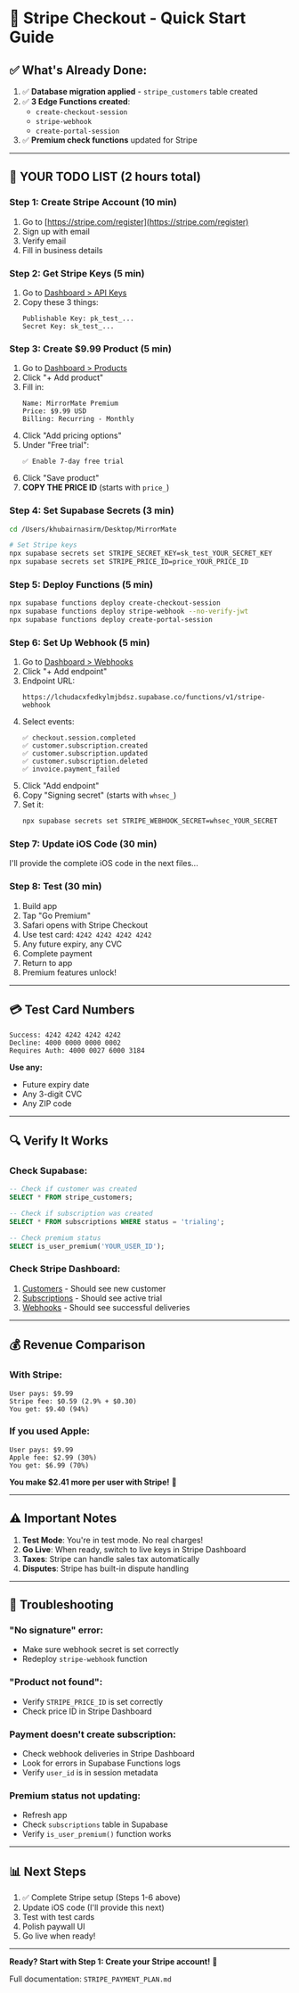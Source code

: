 # 🚀 Stripe Checkout - Quick Start Guide

## ✅ What's Already Done:

1. ✅ **Database migration applied** - `stripe_customers` table created
2. ✅ **3 Edge Functions created**:
   - `create-checkout-session`
   - `stripe-webhook`
   - `create-portal-session`
3. ✅ **Premium check functions** updated for Stripe

---

## 📝 YOUR TODO LIST (2 hours total)

### Step 1: Create Stripe Account (10 min)

1. Go to [https://stripe.com/register](https://stripe.com/register)
2. Sign up with email
3. Verify email
4. Fill in business details

### Step 2: Get Stripe Keys (5 min)

1. Go to [Dashboard > API Keys](https://dashboard.stripe.com/apikeys)
2. Copy these 3 things:
   ```
   Publishable Key: pk_test_...
   Secret Key: sk_test_...
   ```

### Step 3: Create $9.99 Product (5 min)

1. Go to [Dashboard > Products](https://dashboard.stripe.com/products)
2. Click "+ Add product"
3. Fill in:
   ```
   Name: MirrorMate Premium
   Price: $9.99 USD
   Billing: Recurring - Monthly
   ```
4. Click "Add pricing options"
5. Under "Free trial":
   ```
   ✅ Enable 7-day free trial
   ```
6. Click "Save product"
7. **COPY THE PRICE ID** (starts with `price_`)

### Step 4: Set Supabase Secrets (3 min)

```bash
cd /Users/khubairnasirm/Desktop/MirrorMate

# Set Stripe keys
npx supabase secrets set STRIPE_SECRET_KEY=sk_test_YOUR_SECRET_KEY
npx supabase secrets set STRIPE_PRICE_ID=price_YOUR_PRICE_ID
```

### Step 5: Deploy Functions (5 min)

```bash
npx supabase functions deploy create-checkout-session
npx supabase functions deploy stripe-webhook --no-verify-jwt
npx supabase functions deploy create-portal-session
```

### Step 6: Set Up Webhook (5 min)

1. Go to [Dashboard > Webhooks](https://dashboard.stripe.com/webhooks)
2. Click "+ Add endpoint"
3. Endpoint URL:
   ```
   https://lchudacxfedkylmjbdsz.supabase.co/functions/v1/stripe-webhook
   ```
4. Select events:
   ```
   ✅ checkout.session.completed
   ✅ customer.subscription.created
   ✅ customer.subscription.updated
   ✅ customer.subscription.deleted
   ✅ invoice.payment_failed
   ```
5. Click "Add endpoint"
6. Copy "Signing secret" (starts with `whsec_`)
7. Set it:
   ```bash
   npx supabase secrets set STRIPE_WEBHOOK_SECRET=whsec_YOUR_SECRET
   ```

### Step 7: Update iOS Code (30 min)

I'll provide the complete iOS code in the next files...

### Step 8: Test (30 min)

1. Build app
2. Tap "Go Premium"
3. Safari opens with Stripe Checkout
4. Use test card: `4242 4242 4242 4242`
5. Any future expiry, any CVC
6. Complete payment
7. Return to app
8. Premium features unlock!

---

## 💳 Test Card Numbers

```
Success: 4242 4242 4242 4242
Decline: 4000 0000 0000 0002
Requires Auth: 4000 0027 6000 3184
```

**Use any:**
- Future expiry date
- Any 3-digit CVC
- Any ZIP code

---

## 🔍 Verify It Works

### Check Supabase:
```sql
-- Check if customer was created
SELECT * FROM stripe_customers;

-- Check if subscription was created
SELECT * FROM subscriptions WHERE status = 'trialing';

-- Check premium status
SELECT is_user_premium('YOUR_USER_ID');
```

### Check Stripe Dashboard:
1. [Customers](https://dashboard.stripe.com/customers) - Should see new customer
2. [Subscriptions](https://dashboard.stripe.com/subscriptions) - Should see active trial
3. [Webhooks](https://dashboard.stripe.com/webhooks) - Should see successful deliveries

---

## 💰 Revenue Comparison

### With Stripe:
```
User pays: $9.99
Stripe fee: $0.59 (2.9% + $0.30)
You get: $9.40 (94%)
```

### If you used Apple:
```
User pays: $9.99
Apple fee: $2.99 (30%)
You get: $6.99 (70%)
```

**You make $2.41 more per user with Stripe!** 🎉

---

## ⚠️ Important Notes

1. **Test Mode**: You're in test mode. No real charges!
2. **Go Live**: When ready, switch to live keys in Stripe Dashboard
3. **Taxes**: Stripe can handle sales tax automatically
4. **Disputes**: Stripe has built-in dispute handling

---

## 🐛 Troubleshooting

### "No signature" error:
- Make sure webhook secret is set correctly
- Redeploy `stripe-webhook` function

### "Product not found":
- Verify `STRIPE_PRICE_ID` is set correctly
- Check price ID in Stripe Dashboard

### Payment doesn't create subscription:
- Check webhook deliveries in Stripe Dashboard
- Look for errors in Supabase Functions logs
- Verify `user_id` is in session metadata

### Premium status not updating:
- Refresh app
- Check `subscriptions` table in Supabase
- Verify `is_user_premium()` function works

---

## 📊 Next Steps

1. ✅ Complete Stripe setup (Steps 1-6 above)
2. Update iOS code (I'll provide this next)
3. Test with test cards
4. Polish paywall UI
5. Go live when ready!

---

**Ready? Start with Step 1: Create your Stripe account!** 🚀

Full documentation: `STRIPE_PAYMENT_PLAN.md`

